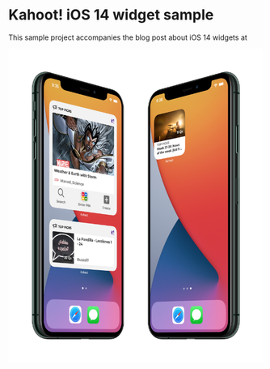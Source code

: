 # Kahoot! iOS 14 widget sample

This sample project accompanies the blog post about iOS 14 widgets at

![Widgets](widgets.jpg "Widgets")
